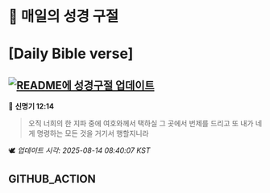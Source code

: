 # 🙏 매일의 성경 구절
# [Daily Bible verse]
## [![README에 성경구절 업데이트](https://github.com/DONGSUKA/first_test/actions/workflows/update-readme-bible.yml/badge.svg)](https://github.com/DONGSUKA/first_test/actions/workflows/update-readme-bible.yml)
<!-- START_BIBLE_VERSE -->
📖 **신명기 12:14**
> 오직 너희의 한 지파 중에 여호와께서 택하실 그 곳에서 번제를 드리고 또 내가 네게 명령하는 모든 것을 거기서 행할지니라

🕊️ _업데이트 시각: 2025-08-14 08:40:07 KST_
  <!-- END_BIBLE_VERSE -->
## GITHUB_ACTION
